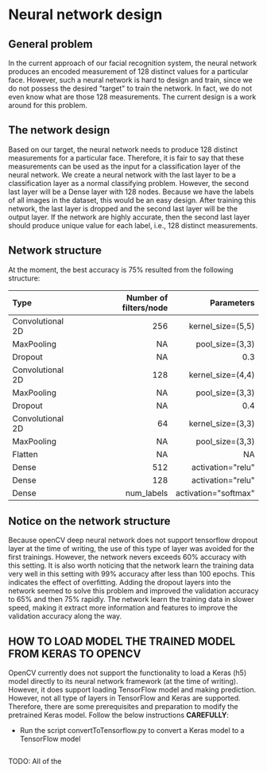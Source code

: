 # Neural network design
## General problem

In the current approach of our facial recognition system, the neural network produces an encoded measurement of 128 distinct values for a particular face.
However, such a neural network is hard to design and train, since we do not possess the desired "target" to train the network. In fact, we do
not even know what are those 128 measurements. The current design is a work around for this problem.

## The network design

Based on our target, the neural network needs to produce 128 distinct measurements for a particular face. Therefore, it is fair to say that these measurements
can be used as the input for a classification layer of the neural network. We create a neural network with the last layer to be a classification layer as a normal
classifying problem. However, the second last layer will be a Dense layer with 128 nodes. Because we have the labels of all images in the dataset, this would be an 
easy design. After training this network, the last layer is dropped and the second last layer will be the output layer. If the network are highly accurate, then the
second last layer should produce unique value for each label, i.e., 128 distinct measurements.

## Network structure

At the moment, the best accuracy is 75% resulted from the following structure:

|Type | Number of filters/node | Parameters |
|:----|-----------------------:|-----------:|
|Convolutional 2D | 256 | kernel_size=(5,5)| 
|MaxPooling | NA | pool_size=(3,3) |
|Dropout| NA | 0.3 |
|Convolutional 2D | 128 | kernel_size=(4,4)| 
|MaxPooling | NA | pool_size=(3,3) |
|Dropout| NA | 0.4 |
|Convolutional 2D | 64 | kernel_size=(3,3)| 
|MaxPooling | NA | pool_size=(3,3) |
|Flatten | NA | NA |
|Dense | 512 | activation="relu" |
|Dense | 128 | activation="relu" |
|Dense | num_labels | activation="softmax" |

## Notice on the network structure

Because openCV deep neural network does not support tensorflow dropout layer at the time of writing, the use of this type of layer was avoided for the first trainings. However, the network nevers exceeds 60% accuracy with this setting. It is also worth noticing that the network learn the training data very well in this setting with 99% accuracy after less than 100 epochs. This indicates the effect of overfitting. Adding the dropout layers into the network seemed to solve this problem and improved the validation accuracy to 65% and then 75% rapidly. The network learn the training data in slower speed, making it extract more information and features to improve the validation accuracy along the way.

## HOW TO LOAD MODEL THE TRAINED MODEL FROM KERAS TO OPENCV

OpenCV currently does not support the functionality to load a Keras (h5) model directly to its neural network framework (at the time of writing). However, it does support loading TensorFlow model and making prediction. However, not all type of layers in TensorFlow and Keras are supported. Therefore, there are some prerequisites and preparation to modify the pretrained Keras model. Follow the below instructions **CAREFULLY**:

- Run the script convertToTensorflow.py to convert a Keras model to a TensorFlow model
```

```

TODO: All of the 
